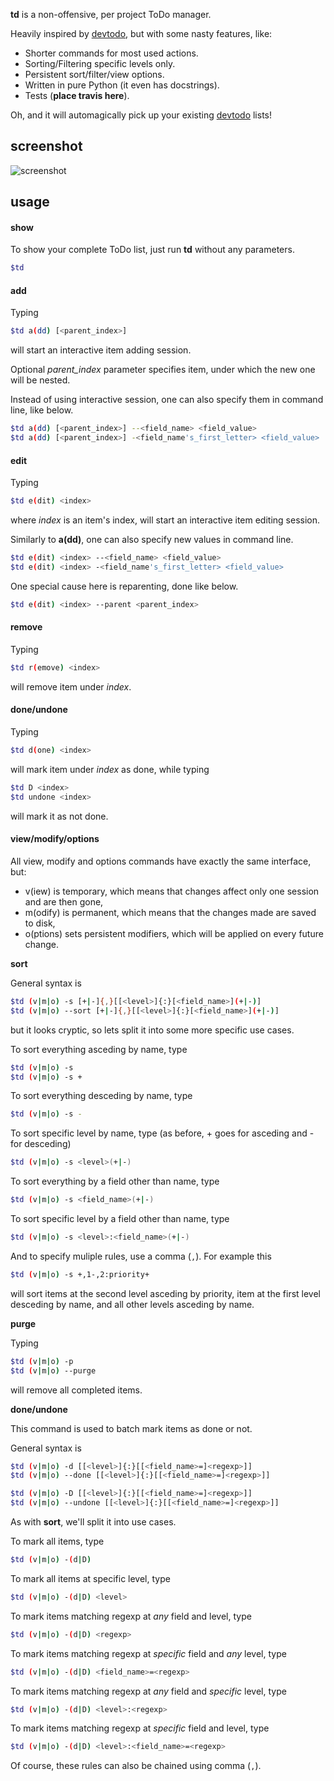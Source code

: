 **td** is a non-offensive, per project ToDo manager.

Heavily inspired by [devtodo][devtodo], but with some nasty features, like:

* Shorter commands for most used actions.
* Sorting/Filtering specific levels only.
* Persistent sort/filter/view options.
* Written in pure Python (it even has docstrings).
* Tests (**place travis here**).

Oh, and it will automagically pick up your existing [devtodo][devtodo] lists!

## screenshot
![screenshot](http://dl.dropbox.com/u/20714377/td.png)

## usage
#### show
To show your complete ToDo list, just run **td** without any parameters.
```sh
$td
```
#### add
Typing
```sh
$td a(dd) [<parent_index>]
```
will start an interactive item adding session.

Optional *parent_index* parameter specifies item, under which the new one will be nested.

Instead of using interactive session, one can also specify them in command line, like below.
```sh
$td a(dd) [<parent_index>] --<field_name> <field_value>
$td a(dd) [<parent_index>] -<field_name's_first_letter> <field_value>
```
#### edit
Typing
```sh
$td e(dit) <index>
```
where *index* is an item's index, will start an interactive item editing session.

Similarly to **a(dd)**, one can also specify new values in command line.
```sh
$td e(dit) <index> --<field_name> <field_value>
$td e(dit) <index> -<field_name's_first_letter> <field_value>
```
One special cause here is reparenting, done like below.
```sh
$td e(dit) <index> --parent <parent_index>
```
#### remove
Typing
```sh
$td r(emove) <index>
```
will remove item under *index*.
#### done/undone
Typing
```sh
$td d(one) <index>
```
will mark item under *index* as done, while typing
```sh
$td D <index>
$td undone <index>
```
will mark it as not done.
#### view/modify/options
All view, modify and options commands have exactly the same interface, but:

* v(iew) is temporary, which means that changes affect only one session and are then gone,
* m(odify) is permanent, which means that the changes made are saved to disk,
* o(ptions) sets persistent modifiers, which will be applied on every future change.

**sort**

General syntax is
```sh
$td (v|m|o) -s [+|-]{,}[[<level>]{:}[<field_name>](+|-)]
$td (v|m|o) --sort [+|-]{,}[[<level>]{:}[<field_name>](+|-)]
```
but it looks cryptic, so lets split it into some more specific use cases.

To sort everything asceding by name, type
```sh
$td (v|m|o) -s
$td (v|m|o) -s +
```
To sort everything desceding by name, type
```sh
$td (v|m|o) -s -
```
To sort specific level by name, type (as before, + goes for asceding and - for desceding)
```sh
$td (v|m|o) -s <level>(+|-)
```
To sort everything by a field other than name, type
```sh
$td (v|m|o) -s <field_name>(+|-)
```
To sort specific level by a field other than name, type
```sh
$td (v|m|o) -s <level>:<field_name>(+|-)
```
And to specify muliple rules, use a comma (`,`). For example this
```sh
$td (v|m|o) -s +,1-,2:priority+
```
will sort items at the second level asceding by priority, item at the first level desceding by name, and all other levels asceding by name.

**purge**

Typing
```sh
$td (v|m|o) -p
$td (v|m|o) --purge
```
will remove all completed items.

**done/undone**

This command is used to batch mark items as done or not.

General syntax is
```sh
$td (v|m|o) -d [[<level>]{:}[[<field_name>=]<regexp>]]
$td (v|m|o) --done [[<level>]{:}[[<field_name>=]<regexp>]]
```
```sh
$td (v|m|o) -D [[<level>]{:}[[<field_name>=]<regexp>]]
$td (v|m|o) --undone [[<level>]{:}[[<field_name>=]<regexp>]]
```
As with **sort**, we'll split it into use cases.

To mark all items, type
```sh
$td (v|m|o) -(d|D)
```
To mark all items at specific level, type
```sh
$td (v|m|o) -(d|D) <level>
```
To mark items matching regexp at *any* field and level, type
```sh
$td (v|m|o) -(d|D) <regexp>
```
To mark items matching regexp at *specific* field and *any* level, type
```sh
$td (v|m|o) -(d|D) <field_name>=<regexp>
```
To mark items matching regexp at *any* field and *specific* level, type
```sh
$td (v|m|o) -(d|D) <level>:<regexp>
```
To mark items matching regexp at *specific* field and level, type
```sh
$td (v|m|o) -(d|D) <level>:<field_name>=<regexp>
```
Of course, these rules can also be chained using comma (`,`).

[devtodo]: http://swapoff.org/devtodo1.html
